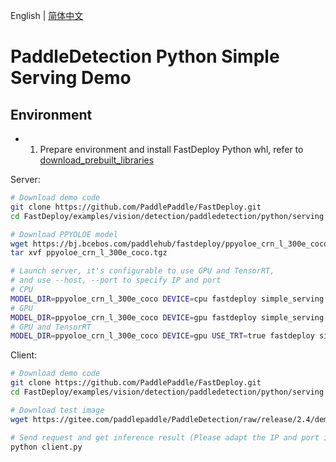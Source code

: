 English | [简体中文](README_CN.md)

# PaddleDetection Python Simple Serving Demo


## Environment

- 1. Prepare environment and install FastDeploy Python whl, refer to [download_prebuilt_libraries](../../../../../../docs/en/build_and_install/download_prebuilt_libraries.md)

Server:
```bash
# Download demo code
git clone https://github.com/PaddlePaddle/FastDeploy.git
cd FastDeploy/examples/vision/detection/paddledetection/python/serving

# Download PPYOLOE model
wget https://bj.bcebos.com/paddlehub/fastdeploy/ppyoloe_crn_l_300e_coco.tgz
tar xvf ppyoloe_crn_l_300e_coco.tgz

# Launch server, it's configurable to use GPU and TensorRT,
# and use --host, --port to specify IP and port
# CPU
MODEL_DIR=ppyoloe_crn_l_300e_coco DEVICE=cpu fastdeploy simple_serving --app server:app
# GPU
MODEL_DIR=ppyoloe_crn_l_300e_coco DEVICE=gpu fastdeploy simple_serving --app server:app
# GPU and TensorRT
MODEL_DIR=ppyoloe_crn_l_300e_coco DEVICE=gpu USE_TRT=true fastdeploy simple_serving --app server:app
```

Client:
```bash
# Download demo code
git clone https://github.com/PaddlePaddle/FastDeploy.git
cd FastDeploy/examples/vision/detection/paddledetection/python/serving

# Download test image
wget https://gitee.com/paddlepaddle/PaddleDetection/raw/release/2.4/demo/000000014439.jpg

# Send request and get inference result (Please adapt the IP and port if necessary)
python client.py
```

